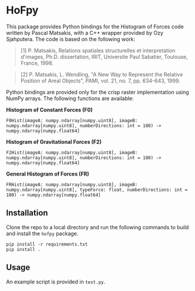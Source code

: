 # HoFpy

This package provides Python bindings for the Histogram of Forces code written by Pascal Matsakis, with a C++ wrapper provided by Ozy Sjahputera. The code is based on the following work:

> [1] P. Matsakis, Relations spatiales structurelles et interpretation d'images, Ph.D. dissertation, IRIT, Universite Paul Sabatier, Toulouse, France, 1998.

> [2] P. Matsakis, L. Wendling, "A New Way to Represent the Relative Position of Areal Objects", PAMI, vol. 21, no. 7, pp. 634-643, 1999.

Python bindings are provided only for the crisp raster implementation using NumPy arrays. The following functions are available:

__Histogram of Constant Forces (F0)__
```
F0Hist(imageA: numpy.ndarray[numpy.uint8], imageB: numpy.ndarray[numpy.uint8], numberDirections: int = 180) -> numpy.ndarray[numpy.float64]
```

__Histogram of Gravitational Forces (F2)__
```
F2Hist(imageA: numpy.ndarray[numpy.uint8], imageB: numpy.ndarray[numpy.uint8], numberDirections: int = 180) -> numpy.ndarray[numpy.float64]
```

__General Histogram of Forces (FR)__
```
FRHist(imageA: numpy.ndarray[numpy.uint8], imageB: numpy.ndarray[numpy.uint8], typeForce: float, numberDirections: int = 180) -> numpy.ndarray[numpy.float64]
```

## Installation

Clone the repo to a local directory and run the following commands to build and install the `hofpy` package.

```
pip install -r requirements.txt
pip install .
```

## Usage

An example script is provided in `test.py`.